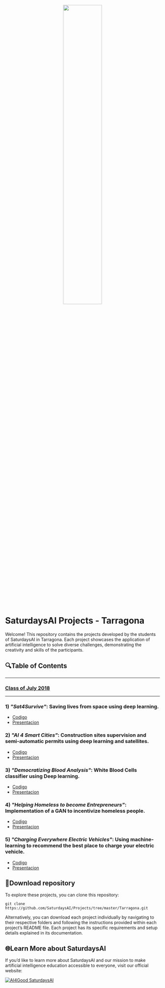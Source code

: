 <p align="center"><img width="50%" src="https://saturdaysai.github.io/saturdaysai/images/logo.png" /></p>

# SaturdaysAI Projects - Tarragona

Welcome! This repository contains the projects developed by the students of SaturdaysAI in Tarragona. Each project showcases the application of artificial intelligence to solve diverse challenges, demonstrating the creativity and skills of the participants.

## 🔍Table of Contents

---
### [Class of July 2018](https://github.com/SaturdaysAI/Projects/tree/master/Tarragona/July2018)
---

### 1) ***"Sat4Survive"***: Saving lives from space using deep learning.

- [Codigo](https://github.com/apolmig/sat4survive)
- [Presentacion](https://docs.google.com/presentation/d/1UH91BXSStbzYq2Q6FHMQAZZ7bdcwKo_20a8gTbxUlEk/edit?usp=sharing)

### 2) ***"AI 4 Smart Cities"***: Construction sites supervision and semi-automatic permits using deep learning and satellites.

- [Codigo](https://github.com/sfrias/ai4smartcities)
- [Presentacion](https://docs.google.com/presentation/d/1i_xpoxD1YXju3fNej2mBDFFM4AVoFnoip8T0lHyqJRY/edit?usp=sharing)

### 3) ***"Democratizing Blood Analysis"***: White Blood Cells classifier using Deep learning.

- [Codigo](https://github.com/gerardp/project_ai)
- [Presentacion](https://docs.google.com/presentation/d/111-cZGqMaIxhfw6OK20jJnZLpoZ3t-axs2YDP4RVl5c/edit?usp=sharing)

### 4) ***"Helping Homeless to become Entrepreneurs"***: Implementation of a GAN to incentivize homeless people.

- [Codigo](https://github.com/apolmig/IcGAN)
- [Presentacion](https://prezi.com/p/rzh5dw8x-l4a/helping-homeless-to-become-entrepreneurs-using-ai/)

### 5) ***"Charging Everywhere Electric Vehicles"***: Using machine-learning to recommend the best place to charge your electric vehicle.

- [Codigo](https://github.com/sfrias/place2plug)
- [Presentacion](https://docs.google.com/presentation/d/1rgvb0ewdCCll7IHfUGsHFdof5kvdxcDDdoZGR5SuVmw/edit?usp=sharing)

## 💾Download repository

To explore these projects, you can clone this repository:
```
git clone https://github.com/SaturdaysAI/Projects/tree/master/Tarragona.git
```
Alternatively, you can download each project individually by navigating to their respective folders and following the instructions provided within each project’s README file.
Each project has its specific requirements and setup details explained in its documentation.

## 🌐Learn More about SaturdaysAI

If you’d like to learn more about SaturdaysAI and our mission to make artificial intelligence education accessible to everyone, visit our official website:

[![AI4Good SaturdaysAI](https://img.shields.io/badge/AI4Good-SaturdaysAI-orange)](https://saturdays.ai/)

